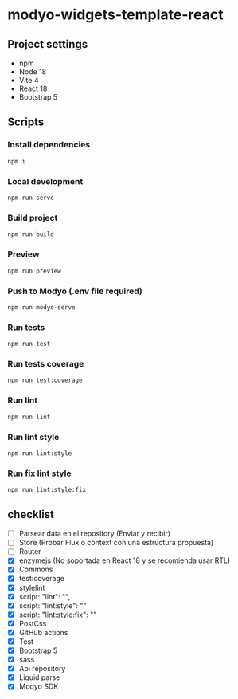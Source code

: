 # modyo-widgets-template-react

## Project settings

- npm
- Node 18
- Vite 4
- React 18
- Bootstrap 5

## Scripts

### Install dependencies

```
npm i
```

### Local development

```
npm run serve
```

### Build project

```
npm run build
```

### Preview

```
npm run preview
```

### Push to Modyo (.env file required)

```
npm run modyo-serve
```

### Run tests

```
npm run test
```

### Run tests coverage

```
npm run test:coverage
```

### Run lint

```
npm run lint
```

### Run lint style

```
npm run lint:style
```

### Run fix lint style

```
npm run lint:style:fix
```


## checklist

- [ ] Parsear data en el repository (Enviar y recibir)
- [ ] Store (Probar Flux o context con una estructura propuesta)
- [ ] Router
- [X] enzymejs (No soportada en React 18 y se recomienda usar RTL)
- [x] Commons
- [x] test:coverage
- [x] stylelint
- [x] script: "lint": "",
- [x] script: "lint:style": ""
- [x] script: "lint:style:fix": ""
- [x] PostCss
- [x] GitHub actions
- [x] Test
- [x] Bootstrap 5
- [x] sass
- [x] Api repository
- [x] Liquid parse
- [x] Modyo SDK
